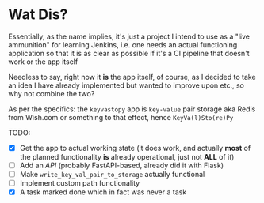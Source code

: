 # Wat Dis?

Essentially, as the name implies, it's just a project I intend
to use as a "live ammunition" for learning Jenkins, i.e.
one needs an actual functioning application so that it is
as clear as possible if it's a CI pipeline that doesn't work
or the app itself

Needless to say, right now it **is** the app itself, of course,
as I decided to take an idea I have already implemented but
wanted to improve upon etc., so why not combine the two?

As per the specifics: the `keyvastopy` app is
`key-value` pair storage aka Redis from Wish.com or something
to that effect, hence `KeyVa(l)Sto(re)Py`

TODO:

- [x] Get the app to actual working state
      (it does work, and actually **most**
      of the planned functionality **is**
      already operational, just not **ALL**
      of it)
- [ ] Add an _API_ (probably FastAPI-based,
      already did it with Flask)
- [ ] Make `write_key_val_pair_to_storage` actually functional
- [ ] Implement custom path functionality
- [X] A task marked done which in fact was never a task
